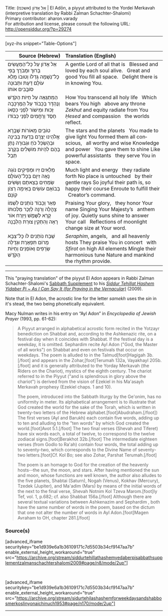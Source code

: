 <html>
<head></head>
<body>
Title: אֵל אָדוֹן (אשכנז) | El Adōn, a piyyut attributed to the Yordei Merkavah (interpretive translation by Rabbi Zalman Schachter-Shalomi)<br />
Primary contributor: aharon.varady<br />
For attribution and license, please consult the following URL: <a href="http://opensiddur.org/?p=29274">http://opensiddur.org/?p=29274</a>
<p />
<hr />

[xyz-ihs snippet="Table-Options"]<table style="margin-left: auto; margin-right: auto;" class="draggable">
<thead><tr><th id="x" style="text-align: right;">Source (Hebrew)</th><th style="text-align: left;">Translation (English)</th></tr></thead>
<tbody>
<tr><td style="vertical-align:top;">
<div class="liturgy" lang="he">
<span class="acrostic">אֵ</span>ל אָדוֹן עַל כָּל־הַמַּעֲשִׂים 
<span class="acrostic">בָּ</span>רוּךְ וּמְבֹרָךְ בְּפִי כָל־נְשָׁמָה
<span class="acrostic">גָּ</span>דְלוֹ וְטוּבוֹ מָלֵא עוֹלָם 
<span class="acrostic">דַּ</span>עַת וּתְבוּנָה סוֹבֲבִים אוֹתוֹ
</span></div></td>
 
<td style="vertical-align:top;">
<div class="english" lang="en">
A gentle Lord of all that is <span class="acrostic">&nbsp;</span>
Blessed and loved by each soul alive. <span class="acrostic">&nbsp;</span>
Great and good You fill all space. <span class="acrostic">&nbsp;</span>
Delight there is in knowing You. <span class="acrostic">&nbsp;</span>
</div></td></tr>


<tr><td style="vertical-align:top;">
<div class="liturgy" lang="he">
<span class="acrostic">הַ</span>מִּתְגָּאֶה עַל חַיּוֹת הַקֹּדֶשׁ 
<span class="acrostic">וְ</span>נֶהְדָּר בְּכָבוֹד 
עַל הַמֶּרְכָּבָה
<span class="acrostic">זְ</span>כוּת וּמִישׁוֹר לִפְנֵי כִסְאוֹ 
<span class="acrostic">חֶ</span>סֶד וְרַחֲמִים 
לִפְנֵי כְבוֹדוֹ
</span></div></td>
 
<td style="vertical-align:top;">
<div class="english" lang="en">
How You transcend all holy life <span class="acrostic">&nbsp;</span>
Which bears You high <span class="acrostic">&nbsp;</span>
above any throne
<em>Zekhut</em> and equity radiate from You <span class="acrostic">&nbsp;</span>
<em>Ḥesed</em> and compassion <span class="acrostic">&nbsp;</span>
the worlds reflect.
</div></td></tr>


<tr><td style="vertical-align:top;">
<div class="liturgy" lang="he">
<span class="acrostic">ט</span>וֹבִים מְאוֹרוֹת 
שֶׁבָּרָא אֱלֹהֵינוּ 
<span class="acrostic">יְ</span>צָרָם בְּדַעַת 
בְּבִינָה וּבְהַשְׂכֵּל
<span class="acrostic">כֹּ</span>חַ וּגְבוּרָה 
נָתַן בָּהֶם 
<span class="acrostic">לִ</span>הְיוֹת מוֹשְׁלִים 
בְּקֶרֶב תֵּבֵל
</span></div></td>
 
<td style="vertical-align:top;">
<div class="english" lang="en">
The stars and the planets <span class="acrostic">&nbsp;</span>
You made to give light 
You formed them all conscious, <span class="acrostic">&nbsp;</span>
all worthy and wise
Knowledge and power <span class="acrostic">&nbsp;</span>
You gave them to shine 
Like powerful assistants <span class="acrostic">&nbsp;</span>
they serve You in space.
</div></td></tr>


<tr><td style="vertical-align:top;">
<div class="liturgy" lang="he">
<span class="acrostic">מְ</span>לֵאִים זִיו 
וּמְפִיקִים נוֹגַהּ 
<span class="acrostic">נָ</span>אֶה זִיוָם 
בְּכָל־הָעוֹלָם
שְׂמֵחִים בְּצֵאתָם 
וְשָׂשִׂים בְּבוֹאָם 
<span class="acrostic">ע</span>וֹשִׂים בְּאֵימָה 
רְצוֹן קוֹנָם
</span></div></td>
 
<td style="vertical-align:top;">
<div class="english" lang="en">
Much light and energy <span class="acrostic">&nbsp;</span>
they radiate forth
No place is untouched <span class="acrostic">&nbsp;</span>
by their gentle rays
So joyful their path is, 
so happy their course
Enroute to fulfill their <span class="acrostic">&nbsp;</span>
Creator’s command.
</div></td></tr>


<tr><td style="vertical-align:top;">
<div class="liturgy" lang="he">
<span class="acrostic">פְּ</span>אֵר וְכָבוֹד 
נוֹתְנִים לִשְׁמוֹ 
<span class="acrostic">צָ</span>הֳלָה וְרִנָּה 
לְזֵכֶר מַלְכוּתוֹ
<span class="acrostic">קָ</span>רָא לַשֶּׁמֶשׁ וַיִּזְרַח אוֹר 
<span class="acrostic">רָ</span>אָה וְהִתְקִין 
צוּרַת הַלְּבָנָה
</span></div></td>
 
<td style="vertical-align:top;">
<div class="english" lang="en">
Praising Your glory, <span class="acrostic">&nbsp;</span>
they honor Your name 
Singing Your Majesty’s <span class="acrostic">&nbsp;</span>
anthem of joy.
Quietly suns shine to answer Your call <span class="acrostic">&nbsp;</span>
Reflections of moonlight <span class="acrostic">&nbsp;</span>
change size at Your word.
</div></td></tr>


<tr><td style="vertical-align:top;">
<div class="liturgy" lang="he">
<span class="acrostic">שֶׁ</span>בַח נוֹתְנִים לוֹ 
כָּל־צְבָא מָרוֹם 
<span class="acrostic">תִּ</span>פְאֶרֶת וּגְדֻלָּה 
שְׂרָפִים וְאוֹפַנִּים 
וְחַיּוֹת הַקֹּדֶשׁ
</span></div></td>
 
<td style="vertical-align:top;">
<div class="english" lang="en">
<em>Seraphim</em>, angels, <span class="acrostic">&nbsp;</span>
and all heavenly hosts 
They praise You in concert <span class="acrostic">&nbsp;</span>
with <em>Sfirot</em> on high
All elements Mingle 
their harmonious tune 
Nature and mankind the rhythm provide.
</div></td></tr>
</tbody></table>

<hr />

This "praying translation" of the piyyut El Adon appears in Rabbi Zalman Schachter-Shalomi's <a href="http://opensiddur.org/?p=29177">Sabbath Supplement</a> to his <em><a href="http://opensiddur.org/?p=177">Siddur Tehillat Hashem Yidaber Pi ~ As I Can Say It (for Praying in the Vernacular)</a></em> (2009). 

Note that in El Adon, the acrostic line for the letter <em>samekh</em> uses the <em>sin</em> in it's stead, the two being phonetically equivalent.

Macy Nulman writes in his entry on “Ayl Adon” in <em>Encyclopedia of Jewish Prayer</em> (1993, pp. 61-62):

<blockquote>A Piyyut arranged in alphabetical acrostic form recited in the Yotzayr benediction on Shabbat and, according to the Ashkenazic rite, on a festival day when it coincides with Shabbat. If the festival day is a weekday, it is omitted. Sephardim recite Ayl Adon ("God, the Master of all works") on Shabbat and even on festivals that occur on weekdays. The poem is alluded to in the Talmud[foot]Hagigah 3b.[/foot] and appears in the Zohar,[foot]Terumah 132a, Vayakhayl 205b.[/foot] and it is generally attributed to the Yorday Merkavah (the Riders on the Chariot), mystics of the eighth century. The chariot referred to in the Piyyut ("and is splendrous in glory above the chariot") is derived from the vision of Ezekiel in his Ma'asayh Merkavah prophesy (Ezekiel chaps. 1 and 10).

The poem, introduced into the Sabbath liturgy by the Ge'onim, has no uniformity in meter. Its alphabetical arrangement is to illustrate that God created the world for the sake of the Torah, which is written in twenty-two letters of the Hebrew alphabet.[foot]Abudraham.[/foot]) The first verses (Ayl and Barukh) each contain five words, adding up to ten and alluding to the "ten words" by which God created the world.[foot]Avot 5.1.[/foot] The two final verses (Shevah and Tiferet) have six words each, a total of twelve, to correspond to the twelve zodiacal signs.[foot]Berakhot 32b.[/foot] The intermediate eighteen verses (from Godlo to Ra'ah) contain four words, the total adding up to seventy-two, which corresponds to the Divine Name of seventy-two letters.[foot]Cf. Kol Bo; see also Zohar, Parshat Terumah.[/foot]

The poem is an homage to God for the creation of the heavenly hosts--the sun, the moon, and stars. After having mentioned the sun and moon, whose functions are well known, the author also alludes to the five planets, Shabtai (Saturn), Nogah (Venus), Kokhav (Mercury), Tzedek (Jupiter), and Ma'adim (Mars) by means of the initial words of the next to the final verse, Shevah Notnim Kol Tzeva Marom.[foot]Iy Tef, vol. 1, p.682; cf. also Shabbat 156a.[/foot] Although there are several textual variations between Ashkenazim and Sephardim , both have the same number of words in the poem, based on the dictum that one not alter the number of words in Ayl Adon.[foot]Magen Avraham to OH, chapter 281.[/foot]</blockquote>

<h3>Source(s)</h3>

[advanced_iframe securitykey="be1d939e6a1b36109171c7d5503b34cf9147aa7b" enable_external_height_workaround="true" src="https://archive.org/stream/siddurtehillathashemyedaberpisabbathsupplementzalmanschachtershalomi2009#page/n8/mode/2up"]

&nbsp;

[advanced_iframe securitykey="be1d939e6a1b36109171c7d5503b34cf9147aa7b" enable_external_height_workaround="true" src="https://archive.org/stream/sidurtehilashashemforweekdaysandshabbosmerkoslinyonaichinuch1953#page/n170/mode/2up"]

<hr />

&nbsp;
</body>
</html>